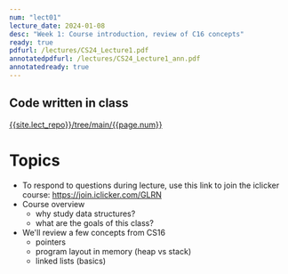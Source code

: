 ```yaml
---
num: "lect01"
lecture_date: 2024-01-08
desc: "Week 1: Course introduction, review of C16 concepts"
ready: true
pdfurl: /lectures/CS24_Lecture1.pdf
annotatedpdfurl: /lectures/CS24_Lecture1_ann.pdf
annotatedready: true
---
```


## Code written in class

[{{site.lect_repo}}/tree/main/{{page.num}}]({{site.lect_repo}}/tree/main/{{page.num}})

# Topics
* To respond to questions during lecture, use this link to join the iclicker course: <https://join.iclicker.com/GLRN>
* Course overview 
	- why study data structures?
	- what are the goals of this class?
* We'll review a few concepts from CS16
	- pointers
	- program layout in memory (heap vs stack)
	- linked lists (basics)

